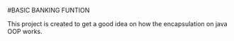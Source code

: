 #BASIC BANKING FUNTION

This project is created to get a good idea on how the encapsulation on java OOP works.
